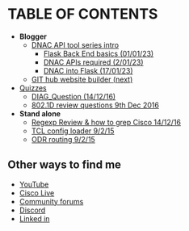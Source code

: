 <!-- Google tag (gtag.js) -->
<script async src="https://www.googletagmanager.com/gtag/js?id=G-XKHR6PXZ9V"></script>
<script>
  window.dataLayer = window.dataLayer || [];
  function gtag(){dataLayer.push(arguments);}
  gtag('js', new Date());

  gtag('config', 'G-XKHR6PXZ9V');
</script>

# TABLE OF CONTENTS
- **Blogger**
  - [DNAC API tool series intro](/Blogger/DNAC_API/)
    - [Flask Back End basics (01/01/23)](/Blogger/DNAC_API/1_flask_back_end)
    - [DNAC APIs required (2/01/23)](/Blogger/DNAC_API/2_DNAC_API)
    - [DNAC into Flask (17/01/23)](/Blogger/DNAC_API/3_DNAC_into_flask)
  - [GIT hub website builder (next)](/Blogger/Website_builder/)
- [Quizzes](/Quizzes/README.md)
  - [DIAG_Question (14/12/16)](/Quizzes/DIAG_Question)
  - [802.1D review questions 9th Dec 2016](/Quizzes/8021D_review)
- **Stand alone**
  - [Regexp Review & how to grep Cisco 14/12/16](/Blogger/Standalone/How_to_grep)
  - [TCL config loader 9/2/15](/Blogger/Standalone/How_to_grep)
  - [ODR routing 9/2/15](/Blogger/Standalone/ODR_Routing)

## Other ways to find me

- [YouTube](https://www.youtube.com/channel/UCFsz8jHR4Al-BqbfzFkGLPg)
- [Cisco Live](https://www.ciscolive.com/on-demand/on-demand-library.html?search=bibby#/)
- [Community forums](https://community.cisco.com/t5/user/viewprofilepage/user-id/194314)
- [Discord](https://discordapp.com/users/933769884050018364)
- [Linked in](https://www.linkedin.com/in/samuel-bibby-22b03751/)

